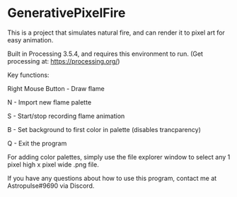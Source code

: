 # GenerativePixelFire
This is a project that simulates natural fire, and can render it to pixel art for easy animation.

Built in Processing 3.5.4, and requires this environment to run. (Get processing at: https://processing.org/)


Key functions:

Right Mouse Button - Draw flame

N - Import new flame palette

S - Start/stop recording flame animation

B - Set background to first color in palette (disables trancparency)

Q - Exit the program


For adding color palettes, simply use the file explorer window to select any 1 pixel high x pixel wide .png file.


If you have any questions about how to use this program, contact me at Astropulse#9690 via Discord.
